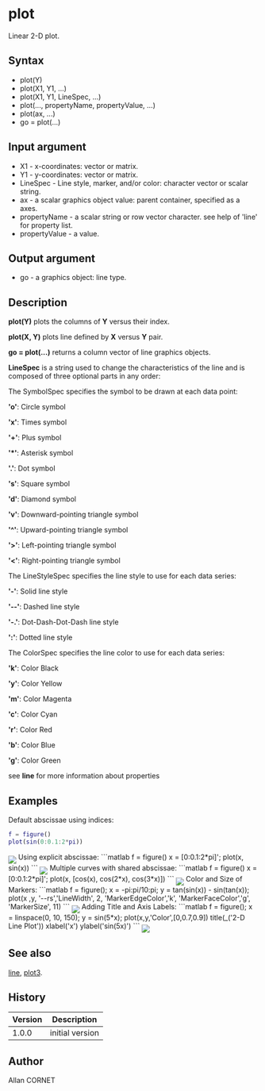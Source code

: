 # plot

Linear 2-D plot.

## Syntax

- plot(Y)
- plot(X1, Y1, ...)
- plot(X1, Y1, LineSpec, ...)
- plot(..., propertyName, propertyValue, ...)
- plot(ax, ...)
- go = plot(...)

## Input argument

- X1 - x-coordinates: vector or matrix.
- Y1 - y-coordinates: vector or matrix.
- LineSpec - Line style, marker, and/or color: character vector or scalar string.
- ax - a scalar graphics object value: parent container, specified as a axes.
- propertyName - a scalar string or row vector character. see help of 'line' for property list.
- propertyValue - a value.

## Output argument

- go - a graphics object: line type.

## Description

  <p><b>plot(Y)</b> plots the columns of <b>Y</b> versus their index.</p>
  <p><b>plot(X, Y)</b> plots line defined by <b>X</b> versus <b>Y</b> pair.</p>
  <p><b>go = plot(...)</b> returns a column vector of line graphics objects.</p>
  <p/>
  <p><b>LineSpec</b> is a string used to change the characteristics of the line and is composed of three optional parts in any order:</p>
  <p/>
  <p>The SymbolSpec specifies the symbol to be drawn at each data point:</p>
  <p><b>'o'</b>: Circle symbol</p>
  <p><b>'x'</b>: Times symbol</p>
  <p><b>'+'</b>: Plus symbol</p>
  <p><b>'*'</b>: Asterisk symbol</p>
  <p><b>'.'</b>: Dot symbol</p>
  <p><b>'s'</b>: Square symbol</p>
  <p><b>'d'</b>: Diamond symbol</p>
  <p><b>'v'</b>: Downward-pointing triangle symbol</p>
  <p><b>'^'</b>: Upward-pointing triangle symbol</p>
  <p><b>'&gt;'</b>: Left-pointing triangle symbol</p>
  <p><b>'&lt;'</b>: Right-pointing triangle symbol</p>
  <p/>
  <p>The LineStyleSpec specifies the line style to use for each data series:</p>
  <p><b>'-'</b>: Solid line style</p>
  <p><b>'--'</b>: Dashed line style</p>
  <p><b>'-.'</b>: Dot-Dash-Dot-Dash line style</p>
  <p><b>':'</b>: Dotted line style</p>
  <p/>
  <p>The ColorSpec specifies the line color to use for each data series:</p>
  <p><b>'k'</b>: Color Black</p>
  <p><b>'y'</b>: Color Yellow</p>
  <p><b>'m'</b>: Color Magenta</p>
  <p><b>'c'</b>: Color Cyan</p>
  <p><b>'r'</b>: Color Red</p>
  <p><b>'b'</b>: Color Blue</p>
  <p><b>'g'</b>: Color Green</p>
  <p/>
  <p>see <b>line</b> for more information about properties</p>

## Examples

Default abscissae using indices:

```matlab
f = figure()
plot(sin(0:0.1:2*pi))
```

<img src="plot_y_194D5EC3.svg" align="middle"/>
Using explicit abscissae:
```matlab
f = figure()
x = [0:0.1:2*pi]';
plot(x, sin(x))
```
<img src="plot_xy_14D7C1E9.svg" align="middle"/>
Multiple curves with shared abscissae:
```matlab
f = figure()
x = [0:0.1:2*pi]';
plot(x, [cos(x), cos(2*x), cos(3*x)])
```
<img src="plot_multiple_8629711E.svg" align="middle"/>
Color and Size of Markers:
```matlab
f = figure();
x = -pi:pi/10:pi;
y = tan(sin(x)) - sin(tan(x));
plot(x ,y, '--rs','LineWidth', 2, 'MarkerEdgeColor','k', 'MarkerFaceColor','g', 'MarkerSize', 11)
```
<img src="plot_markers_75AE61C9.svg" align="middle"/>
Adding Title and Axis Labels:
```matlab
f = figure();
x = linspace(0, 10, 150);
y = sin(5*x);
plot(x,y,'Color',[0,0.7,0.9])
title(_('2-D Line Plot'))
xlabel('x')
ylabel('sin(5x)')
```
<img src="plot_title_1B593B7B.svg" align="middle"/>

## See also

[line](line.md), [plot3](plot3.md).

## History

| Version | Description     |
| ------- | --------------- |
| 1.0.0   | initial version |

## Author

Allan CORNET
